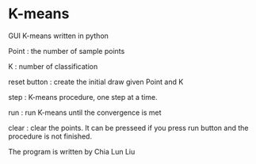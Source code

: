 K-means
=======

GUI K-means written in python

Point : the number of sample points

K : number of classification

reset button : create the initial draw given Point and K

step : K-means procedure, one step at a time.

run : run K-means until the convergence is met

clear : clear the points. It can be presseed if you press run button and the procedure is not finished.

The program is written by Chia Lun Liu
